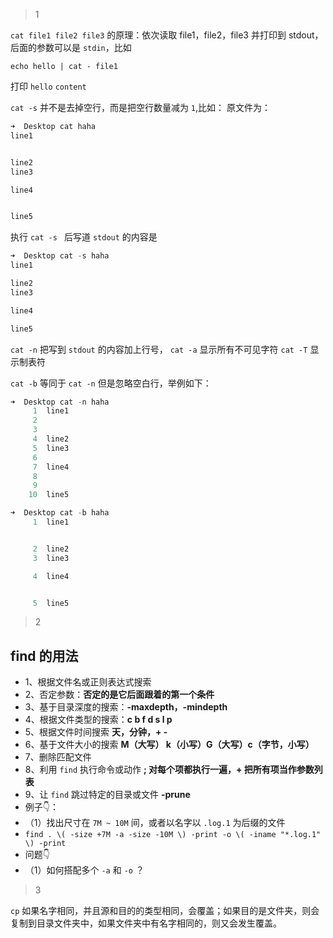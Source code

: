 >1

`cat file1 file2 file3` 的原理：依次读取 file1，file2，file3 并打印到 stdout，后面的参数可以是 `stdin`，比如 

`echo hello | cat - file1` 

打印
`hello`
`content`

`cat -s` 并不是去掉空行，而是把空行数量减为 `1`,比如：
原文件为：

~~~C
➜  Desktop cat haha
line1


line2
line3

line4


line5
~~~

执行 `cat -s ` 后写道 `stdout` 的内容是

~~~C
➜  Desktop cat -s haha
line1

line2
line3

line4

line5
~~~

`cat -n` 把写到 `stdout` 的内容加上行号，
`cat -a` 显示所有不可见字符
`cat -T` 显示制表符

`cat -b` 等同于 `cat -n` 但是忽略空白行，举例如下：

~~~C
➜  Desktop cat -n haha
     1	line1
     2	
     3	
     4	line2
     5	line3
     6	
     7	line4
     8	
     9	
    10	line5
~~~

~~~C
➜  Desktop cat -b haha
     1	line1


     2	line2
     3	line3

     4	line4


     5	line5
~~~

>2

## find 的用法

- 1、根据文件名或正则表达式搜索
- 2、否定参数：**否定的是它后面跟着的第一个条件**
- 3、基于目录深度的搜索：**-maxdepth，-mindepth**
- 4、根据文件类型的搜索：**c b f d s l p**
- 5、根据文件时间搜索	**天，分钟，+ -**
- 6、基于文件大小的搜索  **M（大写） k（小写）G（大写）c（字节，小写）**
- 7、删除匹配文件
- 8、利用 `find` 执行命令或动作	**\; 对每个项都执行一遍，\+ 把所有项当作参数列表**
- 9、让 `find` 跳过特定的目录或文件 **-prune**
- 例子👇：
- （1）找出尺寸在 `7M ~ 10M` 间，或者以名字以 `.log.1` 为后缀的文件 
- ` find . \( -size +7M -a -size -10M \) -print -o \( -iname "*.log.1" \) -print `
- 问题👇
- （1）如何搭配多个 `-a` 和 `-o` ？

>3

`cp` 如果名字相同，并且源和目的的类型相同，会覆盖；如果目的是文件夹，则会复制到目录文件夹中，如果文件夹中有名字相同的，则又会发生覆盖。













